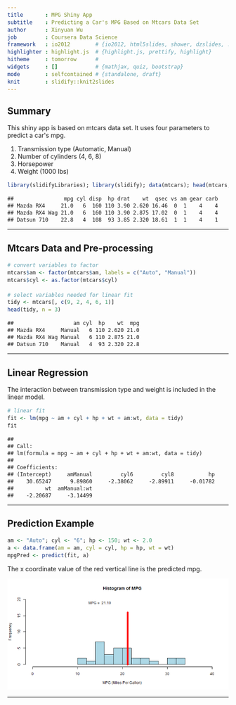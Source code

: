 ```yaml
---
title       : MPG Shiny App
subtitle    : Predicting a Car's MPG Based on Mtcars Data Set
author      : Xinyuan Wu
job         : Coursera Data Science
framework   : io2012        # {io2012, html5slides, shower, dzslides, ...}
highlighter : highlight.js  # {highlight.js, prettify, highlight}
hitheme     : tomorrow      # 
widgets     : []            # {mathjax, quiz, bootstrap}
mode        : selfcontained # {standalone, draft}
knit        : slidify::knit2slides
---
```



## Summary

This shiny app is based on mtcars data set. It uses four parameters to predict a car's mpg.

1. Transmission type (Automatic, Manual) 
2. Number of cylinders (4, 6, 8) 
3. Horsepower
4. Weight (1000 lbs)


```r
library(slidifyLibraries); library(slidify); data(mtcars); head(mtcars, n = 3)
```

```
##                mpg cyl disp  hp drat    wt  qsec vs am gear carb
## Mazda RX4     21.0   6  160 110 3.90 2.620 16.46  0  1    4    4
## Mazda RX4 Wag 21.0   6  160 110 3.90 2.875 17.02  0  1    4    4
## Datsun 710    22.8   4  108  93 3.85 2.320 18.61  1  1    4    1
```

---

## Mtcars Data and Pre-processing


```r
# convert variables to factor
mtcars$am <- factor(mtcars$am, labels = c("Auto", "Manual"))
mtcars$cyl <- as.factor(mtcars$cyl)

# select variables needed for linear fit
tidy <- mtcars[, c(9, 2, 4, 6, 1)]
head(tidy, n = 3)
```

```
##                   am cyl  hp    wt  mpg
## Mazda RX4     Manual   6 110 2.620 21.0
## Mazda RX4 Wag Manual   6 110 2.875 21.0
## Datsun 710    Manual   4  93 2.320 22.8
```


---

## Linear Regression

The interaction between transmission type and weight is included in the linear model.


```r
# linear fit
fit <- lm(mpg ~ am + cyl + hp + wt + am:wt, data = tidy)
fit
```

```
## 
## Call:
## lm(formula = mpg ~ am + cyl + hp + wt + am:wt, data = tidy)
## 
## Coefficients:
## (Intercept)     amManual         cyl6         cyl8           hp  
##    30.65247      9.89860     -2.38062     -2.89911     -0.01782  
##          wt  amManual:wt  
##    -2.20687     -3.14499
```

---

## Prediction Example


```r
am <- "Auto"; cyl <- "6"; hp <- 150; wt <- 2.0
a <- data.frame(am = am, cyl = cyl, hp = hp, wt = wt)
mpgPred <- predict(fit, a)
```

The x coordinate value of the red vertical line is the predicted mpg.

![plot of chunk unnamed-chunk-5](assets/fig/unnamed-chunk-5-1.png)

---
